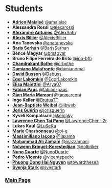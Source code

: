 # Students

- [**Adrien Malaisé**](./students-introduction/amalaise.pdf) [@amalaise](https://github.com/amalaise)
- **Alessandra Rossi** [@alexarossi](https://github.com/alexarossi)
- [**Alexandre Antunes**](./students-introduction/AlexAntn.pdf) [@AlexAntn](https://github.com/AlexAntn)
- [**Alexis Billier**](./students-introduction/AlexisBillier.pdf) [@AlexisBillier](https://github.com/AlexisBillier)
- **Ana Tanevska** [@anatanevska](https://github.com/anatanevska)
- [**Baris Serhan**](./students-introduction/BarisSerhan.pdf) [@BarisSerhan](https://github.com/BarisSerhan)
- **Bence Magyar** [@bmagyar](https://github.com/bmagyar)
- **Bruno Filipe Ferreira de Brito** [@ipa-bfb](https://github.com/ipa-bfb)
- [**Chandrakant Bothe**](./students-introduction/crbothe.pdf) [@crbothe](https://github.com/crbothe)
- [**Damiano Malafronte**](./students-introduction/damianomal.pdf) [@damianomal](https://github.com/damianomal)
- [**David Busson**](./students-introduction/Dabuss.pdf) [@Dabuss](https://github.com/Dabuss)
- [**Egor Lakomkin**](./students-introduction/EgorLakomkin.pdf) [@EgorLakomkin](https://github.com/EgorLakomkin)
- [**Elisa Maiettini**](./students-introduction/Arya07.pdf) [@Arya07](https://github.com/Arya07)
- [**Fabian Paus**](./students-introduction/fabian-paus.pdf) [@fabian-paus](https://github.com/fabian-paus)
- [**Gian Maria Marconi**](./students-introduction/gmmarconi.pdf) [@gmmarconi](https://github.com/gmmarconi)
- **Ingo Keller** [@BrutusTT](https://github.com/BrutusTT)
- [**Jean-Baptiste Weibel**](./students-introduction/jibweb.pdf) [@jibweb](https://github.com/jibweb)
- [**Joris Guérin**](./students-introduction/jorisguerin.pdf) [@jorisguerin](https://github.com/jorisguerin)
- **Kyveli Kompatsiari** [@kompky](https://github.com/kompky)
- [**Lawrence Chen Tai Pang**](./students-introduction/LawrenceChen-i2r.pdf) [@LawrenceChen-i2r](https://github.com/LawrenceChen-i2r)
- **Lukas Kaul** [@LuSeKa](https://github.com/LuSeKa)
- [**Marie Charbonneau**](./students-introduction/pi-q.pdf) [@pi-q](https://github.com/pi-q)
- [**Massimiliano Iacono**](./students-introduction/Iaxama.pdf) [@Iaxama](https://github.com/Iaxama)
- [**Mohammad Ali Zamani**](./students-introduction/mazzamani.pdf) [@mazzamani](https://github.com/mazzamani)
- [**Nolwenn Briquet-Kerestedjian**](./students-introduction/nolbriker.pdf) [@nolbriker](https://github.com/nolbriker)
- [**Nuno Duarte**](./students-introduction/NunoDuarte.pdf) [@NunoDuarte](https://github.com/NunoDuarte)
- [**Pedro Vicente**](./students-introduction/vicentepedro.pdf) [@vicentepedro](https://github.com/vicentepedro)
- [**Phuong Dong Hai Nguyen**](./students-introduction/towardthesea.pdf) [@towardthesea](https://github.com/towardthesea)
- [**Svenja Stark**](./students-introduction/svestark.pdf) [@svestark](https://github.com/svestark)

### [Main Page](./README.md)
